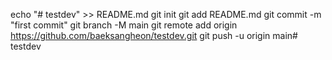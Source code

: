 echo "# testdev" >> README.md
git init
git add README.md
git commit -m "first commit"
git branch -M main
git remote add origin https://github.com/baeksangheon/testdev.git
git push -u origin main# testdev
